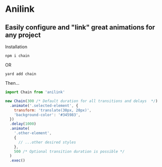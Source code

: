 # Anilink

## Easily configure and "link" great animations for any project

Installation

```
npm i chain
```

OR

```
yard add chain
```

Then...

```javascript
import Chain from 'anilink'

new Chain(300 /* Default duration for all transitions and delays  */)
  .animate('.selected-element', {
    transform: 'translate(30px, 20px)',
    'background-color': '#345983',
  })
  .delay(1000)
  .animate(
    '.other-element',
    {
      // ...other desired styles
    },
    500 /* Optional transition duration is possible */
  )
  .exec()
```
